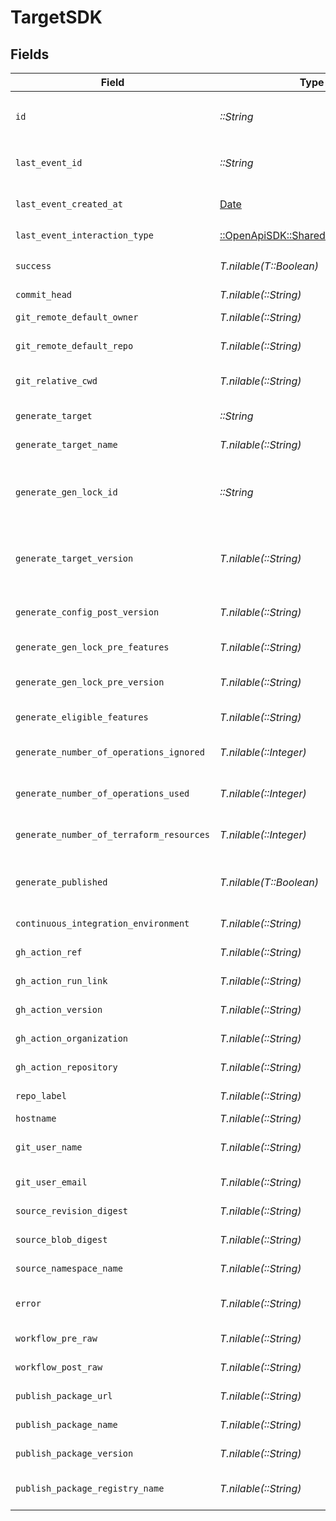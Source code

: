 # TargetSDK


## Fields

| Field                                                                                      | Type                                                                                       | Required                                                                                   | Description                                                                                |
| ------------------------------------------------------------------------------------------ | ------------------------------------------------------------------------------------------ | ------------------------------------------------------------------------------------------ | ------------------------------------------------------------------------------------------ |
| `id`                                                                                       | *::String*                                                                                 | :heavy_check_mark:                                                                         | Unique identifier of the target the same as `generate_gen_lock_id`                         |
| `last_event_id`                                                                            | *::String*                                                                                 | :heavy_check_mark:                                                                         | Unique identifier of the last event for the target                                         |
| `last_event_created_at`                                                                    | [Date](https://ruby-doc.org/stdlib-2.6.1/libdoc/date/rdoc/Date.html)                       | :heavy_check_mark:                                                                         | Timestamp when the event was created in the database.                                      |
| `last_event_interaction_type`                                                              | [::OpenApiSDK::Shared::InteractionType](../../models/shared/interactiontype.md)            | :heavy_check_mark:                                                                         | Type of interaction.                                                                       |
| `success`                                                                                  | *T.nilable(T::Boolean)*                                                                    | :heavy_minus_sign:                                                                         | Indicates whether the event was successful.                                                |
| `commit_head`                                                                              | *T.nilable(::String)*                                                                      | :heavy_minus_sign:                                                                         | Remote commit ID.                                                                          |
| `git_remote_default_owner`                                                                 | *T.nilable(::String)*                                                                      | :heavy_minus_sign:                                                                         | Default owner for git remote.                                                              |
| `git_remote_default_repo`                                                                  | *T.nilable(::String)*                                                                      | :heavy_minus_sign:                                                                         | Default repository name for git remote.                                                    |
| `git_relative_cwd`                                                                         | *T.nilable(::String)*                                                                      | :heavy_minus_sign:                                                                         | Current working directory relative to the git root.                                        |
| `generate_target`                                                                          | *::String*                                                                                 | :heavy_check_mark:                                                                         | eg `typescript`, `terraform`, `python`                                                     |
| `generate_target_name`                                                                     | *T.nilable(::String)*                                                                      | :heavy_minus_sign:                                                                         | The workflow name of the target.                                                           |
| `generate_gen_lock_id`                                                                     | *::String*                                                                                 | :heavy_check_mark:                                                                         | gen.lock ID (expected to be a uuid). The same as `id`. A unique identifier for the target. |
| `generate_target_version`                                                                  | *T.nilable(::String)*                                                                      | :heavy_minus_sign:                                                                         | The version of the Speakeasy generator for this target eg v2 of the typescript generator.  |
| `generate_config_post_version`                                                             | *T.nilable(::String)*                                                                      | :heavy_minus_sign:                                                                         | Version of the generated target (post generation)                                          |
| `generate_gen_lock_pre_features`                                                           | *T.nilable(::String)*                                                                      | :heavy_minus_sign:                                                                         | Features prior to generation                                                               |
| `generate_gen_lock_pre_version`                                                            | *T.nilable(::String)*                                                                      | :heavy_minus_sign:                                                                         | Artifact version for the Previous Generation                                               |
| `generate_eligible_features`                                                               | *T.nilable(::String)*                                                                      | :heavy_minus_sign:                                                                         | Eligible feature set during generation                                                     |
| `generate_number_of_operations_ignored`                                                    | *T.nilable(::Integer)*                                                                     | :heavy_minus_sign:                                                                         | The number of operations ignored in generation.                                            |
| `generate_number_of_operations_used`                                                       | *T.nilable(::Integer)*                                                                     | :heavy_minus_sign:                                                                         | The number of operations used in generation.                                               |
| `generate_number_of_terraform_resources`                                                   | *T.nilable(::Integer)*                                                                     | :heavy_minus_sign:                                                                         | The number of terraform resources used in generation.                                      |
| `generate_published`                                                                       | *T.nilable(T::Boolean)*                                                                    | :heavy_minus_sign:                                                                         | Indicates whether the target was considered published.                                     |
| `continuous_integration_environment`                                                       | *T.nilable(::String)*                                                                      | :heavy_minus_sign:                                                                         | Name of the CI environment.                                                                |
| `gh_action_ref`                                                                            | *T.nilable(::String)*                                                                      | :heavy_minus_sign:                                                                         | GitHub Action ref value.                                                                   |
| `gh_action_run_link`                                                                       | *T.nilable(::String)*                                                                      | :heavy_minus_sign:                                                                         | Link to the GitHub action run.                                                             |
| `gh_action_version`                                                                        | *T.nilable(::String)*                                                                      | :heavy_minus_sign:                                                                         | Version of the GitHub action.                                                              |
| `gh_action_organization`                                                                   | *T.nilable(::String)*                                                                      | :heavy_minus_sign:                                                                         | GitHub organization of the action.                                                         |
| `gh_action_repository`                                                                     | *T.nilable(::String)*                                                                      | :heavy_minus_sign:                                                                         | GitHub repository of the action.                                                           |
| `repo_label`                                                                               | *T.nilable(::String)*                                                                      | :heavy_minus_sign:                                                                         | Label of the git repository.                                                               |
| `hostname`                                                                                 | *T.nilable(::String)*                                                                      | :heavy_minus_sign:                                                                         | Remote hostname.                                                                           |
| `git_user_name`                                                                            | *T.nilable(::String)*                                                                      | :heavy_minus_sign:                                                                         | User's name from git configuration. (not GitHub username)                                  |
| `git_user_email`                                                                           | *T.nilable(::String)*                                                                      | :heavy_minus_sign:                                                                         | User email from git configuration.                                                         |
| `source_revision_digest`                                                                   | *T.nilable(::String)*                                                                      | :heavy_minus_sign:                                                                         | The revision digest of the source.                                                         |
| `source_blob_digest`                                                                       | *T.nilable(::String)*                                                                      | :heavy_minus_sign:                                                                         | The blob digest of the source.                                                             |
| `source_namespace_name`                                                                    | *T.nilable(::String)*                                                                      | :heavy_minus_sign:                                                                         | The namespace name of the source.                                                          |
| `error`                                                                                    | *T.nilable(::String)*                                                                      | :heavy_minus_sign:                                                                         | Error message if the last event was not successful.                                        |
| `workflow_pre_raw`                                                                         | *T.nilable(::String)*                                                                      | :heavy_minus_sign:                                                                         | Workflow file (prior to execution)                                                         |
| `workflow_post_raw`                                                                        | *T.nilable(::String)*                                                                      | :heavy_minus_sign:                                                                         | Workflow file (post execution)                                                             |
| `publish_package_url`                                                                      | *T.nilable(::String)*                                                                      | :heavy_minus_sign:                                                                         | URL of the published package.                                                              |
| `publish_package_name`                                                                     | *T.nilable(::String)*                                                                      | :heavy_minus_sign:                                                                         | Name of the published package.                                                             |
| `publish_package_version`                                                                  | *T.nilable(::String)*                                                                      | :heavy_minus_sign:                                                                         | Version of the published package.                                                          |
| `publish_package_registry_name`                                                            | *T.nilable(::String)*                                                                      | :heavy_minus_sign:                                                                         | Name of the registry where the package was published.                                      |
